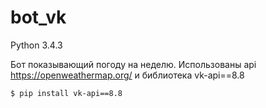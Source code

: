 # bot_vk

Python 3.4.3


Бот показывающий погоду на неделю.
Использованы api https://openweathermap.org/ и библиотека vk-api==8.8
    
    $ pip install vk-api==8.8
    

